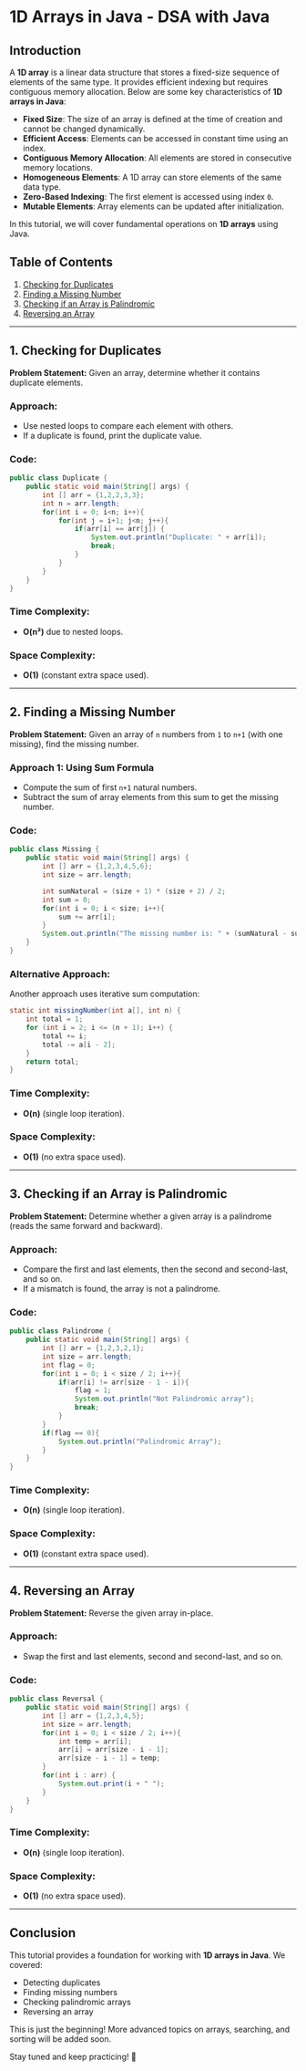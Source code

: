 # 1D Arrays in Java - DSA with Java

## Introduction
A **1D array** is a linear data structure that stores a fixed-size sequence of elements of the same type. It provides efficient indexing but requires contiguous memory allocation. Below are some key characteristics of **1D arrays in Java**:

- **Fixed Size**: The size of an array is defined at the time of creation and cannot be changed dynamically.
- **Efficient Access**: Elements can be accessed in constant time using an index.
- **Contiguous Memory Allocation**: All elements are stored in consecutive memory locations.
- **Homogeneous Elements**: A 1D array can store elements of the same data type.
- **Zero-Based Indexing**: The first element is accessed using index `0`.
- **Mutable Elements**: Array elements can be updated after initialization.

In this tutorial, we will cover fundamental operations on **1D arrays** using Java.

## Table of Contents
1. [Checking for Duplicates](#checking-for-duplicates)
2. [Finding a Missing Number](#finding-a-missing-number)
3. [Checking if an Array is Palindromic](#checking-if-an-array-is-palindromic)
4. [Reversing an Array](#reversing-an-array)

---

## 1. Checking for Duplicates
**Problem Statement:** Given an array, determine whether it contains duplicate elements.

### **Approach:**
- Use nested loops to compare each element with others.
- If a duplicate is found, print the duplicate value.

### **Code:**
```java
public class Duplicate {
    public static void main(String[] args) {
        int [] arr = {1,2,2,3,3};
        int n = arr.length;
        for(int i = 0; i<n; i++){
            for(int j = i+1; j<n; j++){
                if(arr[i] == arr[j]) {
                    System.out.println("Duplicate: " + arr[i]);
                    break;
                }
            }
        }
    }
}
```
### **Time Complexity:**
- **O(n²)** due to nested loops.
### **Space Complexity:**
- **O(1)** (constant extra space used).

---

## 2. Finding a Missing Number
**Problem Statement:** Given an array of `n` numbers from `1` to `n+1` (with one missing), find the missing number.

### **Approach 1:** Using Sum Formula
- Compute the sum of first `n+1` natural numbers.
- Subtract the sum of array elements from this sum to get the missing number.

### **Code:**
```java
public class Missing {
    public static void main(String[] args) {
        int [] arr = {1,2,3,4,5,6};
        int size = arr.length;

        int sumNatural = (size + 1) * (size + 2) / 2;
        int sum = 0;
        for(int i = 0; i < size; i++){
            sum += arr[i];
        }
        System.out.println("The missing number is: " + (sumNatural - sum));
    }
}
```
### **Alternative Approach:**
Another approach uses iterative sum computation:
```java
static int missingNumber(int a[], int n) {
    int total = 1;
    for (int i = 2; i <= (n + 1); i++) {
        total += i;
        total -= a[i - 2];
    }
    return total;
}
```
### **Time Complexity:**
- **O(n)** (single loop iteration).
### **Space Complexity:**
- **O(1)** (no extra space used).

---

## 3. Checking if an Array is Palindromic
**Problem Statement:** Determine whether a given array is a palindrome (reads the same forward and backward).

### **Approach:**
- Compare the first and last elements, then the second and second-last, and so on.
- If a mismatch is found, the array is not a palindrome.

### **Code:**
```java
public class Palindrome {
    public static void main(String[] args) {
        int [] arr = {1,2,3,2,1};
        int size = arr.length;
        int flag = 0;
        for(int i = 0; i < size / 2; i++){
            if(arr[i] != arr[size - 1 - i]){
                flag = 1;
                System.out.println("Not Palindromic array");
                break;
            }
        }
        if(flag == 0){
            System.out.println("Palindromic Array");
        }
    }
}
```
### **Time Complexity:**
- **O(n)** (single loop iteration).
### **Space Complexity:**
- **O(1)** (constant extra space used).

---

## 4. Reversing an Array
**Problem Statement:** Reverse the given array in-place.

### **Approach:**
- Swap the first and last elements, second and second-last, and so on.

### **Code:**
```java
public class Reversal {
    public static void main(String[] args) {
        int [] arr = {1,2,3,4,5};
        int size = arr.length;
        for(int i = 0; i < size / 2; i++){
            int temp = arr[i];
            arr[i] = arr[size - i - 1];
            arr[size - i - 1] = temp;
        }
        for(int i : arr) {
            System.out.print(i + " ");
        }
    }
}
```
### **Time Complexity:**
- **O(n)** (single loop iteration).
### **Space Complexity:**
- **O(1)** (no extra space used).

---

## Conclusion
This tutorial provides a foundation for working with **1D arrays in Java**. We covered:
- Detecting duplicates
- Finding missing numbers
- Checking palindromic arrays
- Reversing an array

This is just the beginning! More advanced topics on arrays, searching, and sorting will be added soon.

Stay tuned and keep practicing! 🚀


